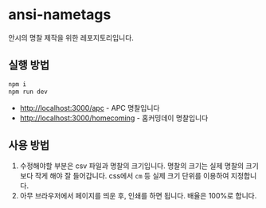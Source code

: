 # ansi-nametags

안시의 명찰 제작을 위한 레포지토리입니다.

## 실행 방법

```bash
npm i
npm run dev
```

- [http://localhost:3000/apc](http://localhost:3000/apc) - APC 명찰입니다
- [http://localhost:3000/homecoming](http://localhost:3000/homecoming) - 홈커밍데이 명찰입니다

## 사용 방법

1. 수정해야할 부분은 csv 파일과 명찰의 크기입니다. 명찰의 크기는 실제 명찰의 크기보다 작게 해야 잘 들어갑니다. css에서 `cm` 등 실제 크기 단위를 이용하여 지정합니다.
2. 아무 브라우저에서 페이지를 띄운 후, 인쇄를 하면 됩니다. 배율은 100%로 합니다.
